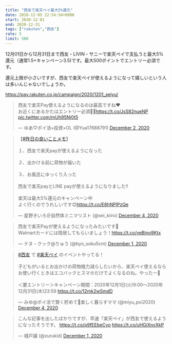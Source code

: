 ```yaml
---
title: "西友で楽天ペイ最大5%還元"
date: 2020-12-05 22:54:54+0900
start: 2020-12-01
end: 2020-12-31
tags: ["rakuten","西友"]
rate: 5
limit: 500
---
```

12月01日から12月31日まで西友・LIVIN・サニーで楽天ペイで支払うと最大5%還元（通常1.5+キャンペーン3.5)です。最大500ポイントでエントリー必須です。

還元上限が小さいですが、西友で楽天ペイが使えるようになって嬉しいという人は多いんじゃないでしょうか。

https://pay.rakuten.co.jp/campaign/2020/1201_seiyu/

<blockquote class="twitter-tweet"><p lang="ja" dir="ltr">西友で楽天Pay使えるようになるのは最高ですね❤️<br>お近くにあるかたはエントリー必須🙆✨<a href="https://t.co/JsS82nueNP">https://t.co/JsS82nueNP</a> <a href="https://t.co/mUh95Nj0t5">pic.twitter.com/mUh95Nj0t5</a></p>&mdash; ゆあ♡ポイ活×投資×OL (@Yua17688791) <a href="https://twitter.com/Yua17688791/status/1334129582727778304?ref_src=twsrc%5Etfw">December 2, 2020</a></blockquote> <script async src="https://platform.twitter.com/widgets.js" charset="utf-8"></script>
<blockquote class="twitter-tweet"><p lang="ja" dir="ltr">【<a href="https://twitter.com/hashtag/%E6%98%A8%E6%97%A5%E3%81%AE%E8%89%AF%E3%81%84%E3%81%93%E3%81%A8%E3%83%A1%E3%83%A2?src=hash&amp;ref_src=twsrc%5Etfw">#昨日の良いことメモ</a>】<br><br>１、西友で楽天payが使えるようになった<br><br>２、出かける前に荷物が届いた<br><br>３、お風呂にゆっくり入った<br><br>西友で楽天payとLINE payが使えるようになりました‼️<br><br>楽天は最大5%還元のキャンペーン中<br>よく行くのでうれしいです😊<a href="https://t.co/E8hNPlPzQe">https://t.co/E8hNPlPzQe</a></p>&mdash; 星野きいろ＠自然体ミニマリスト (@sei_kiiro) <a href="https://twitter.com/sei_kiiro/status/1334850946304794627?ref_src=twsrc%5Etfw">December 4, 2020</a></blockquote> <script async src="https://platform.twitter.com/widgets.js" charset="utf-8"></script>
<blockquote class="twitter-tweet"><p lang="ja" dir="ltr">西友で楽天Payが使えるようになったみたいです🙌<br>Walmartカードには隠居してもらいましょう！<a href="https://t.co/veBjno9Ktx">https://t.co/veBjno9Ktx</a></p>&mdash; テヌ・クック@りゅう (@byo_soku5cm) <a href="https://twitter.com/byo_soku5cm/status/1333785176111935498?ref_src=twsrc%5Etfw">December 1, 2020</a></blockquote> <script async src="https://platform.twitter.com/widgets.js" charset="utf-8"></script>
<blockquote class="twitter-tweet"><p lang="ja" dir="ltr"><a href="https://twitter.com/hashtag/%E8%A5%BF%E5%8F%8B?src=hash&amp;ref_src=twsrc%5Etfw">#西友</a> で <a href="https://twitter.com/hashtag/%E6%A5%BD%E5%A4%A9%E3%83%9A%E3%82%A4?src=hash&amp;ref_src=twsrc%5Etfw">#楽天ペイ</a> のイベントやってる！<br><br>子どもがいるとお出かけの荷物極力減らしたいから、楽天ペイ使えるならお使い行くときはエコバックとスマホだけでよくなるのね。やったー🍎<br><br>＜要エントリー＞キャンペーン期間：2020年12月1日(火)9:00～2020年12月31日(木)23:59 <a href="https://t.co/12mk2wSmdD">https://t.co/12mk2wSmdD</a></p>&mdash; みゆ@ポイ活で賢く貯めて🍎楽しく暮らすママ (@miyu_poi2020) <a href="https://twitter.com/miyu_poi2020/status/1334848611125841920?ref_src=twsrc%5Etfw">December 4, 2020</a></blockquote> <script async src="https://platform.twitter.com/widgets.js" charset="utf-8"></script>
<blockquote class="twitter-tweet"><p lang="ja" dir="ltr">こんな記事を出したばかりですが、早速「楽天ペイ」が西友で使えるようになったそうです。 <a href="https://t.co/p9fEEbeCyo">https://t.co/p9fEEbeCyo</a> <a href="https://t.co/uHGiXnvXkP">https://t.co/uHGiXnvXkP</a></p>&mdash; 城戸譲 (@zurukid) <a href="https://twitter.com/zurukid/status/1333601833898545153?ref_src=twsrc%5Etfw">December 1, 2020</a></blockquote> <script async src="https://platform.twitter.com/widgets.js" charset="utf-8"></script>
